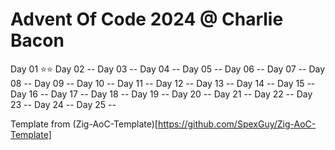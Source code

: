 # Advent Of Code 2024 @ Charlie Bacon

Day 01 ⭐️⭐️
Day 02 --
Day 03 --
Day 04 --
Day 05 --
Day 06 --
Day 07 --
Day 08 --
Day 09 --
Day 10 --
Day 11 --
Day 12 --
Day 13 --
Day 14 --
Day 15 --
Day 16 --
Day 17 --
Day 18 --
Day 19 --
Day 20 --
Day 21 --
Day 22 --
Day 23 --
Day 24 --
Day 25 --

Template from (Zig-AoC-Template)[https://github.com/SpexGuy/Zig-AoC-Template]
